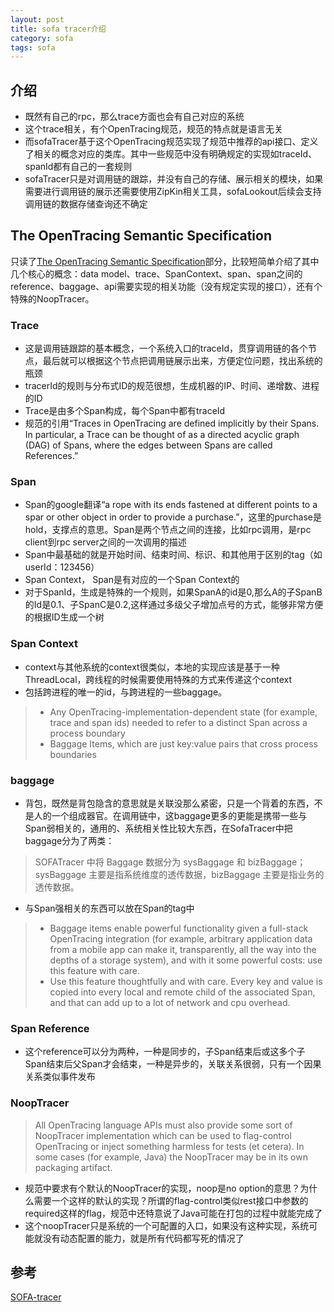 ```yaml
---
layout: post
title: sofa tracer介绍
category: sofa
tags: sofa
---
```

## 介绍
- 既然有自己的rpc，那么trace方面也会有自己对应的系统
- 这个trace相关，有个OpenTracing规范，规范的特点就是语言无关
- 而sofaTracer基于这个OpenTracing规范实现了规范中推荐的api接口、定义了相关的概念对应的类库。其中一些规范中没有明确规定的实现如traceId、spanId都有自己的一套规则
- sofaTracer只是对调用链的跟踪，并没有自己的存储、展示相关的模块，如果需要进行调用链的展示还需要使用ZipKin相关工具，sofaLookout后续会支持调用链的数据存储查询还不确定

## The OpenTracing Semantic Specification
只读了[The OpenTracing Semantic Specification](https://opentracing.io/specification/)部分，比较短简单介绍了其中几个核心的概念：data model、trace、SpanContext、span、span之间的reference、baggage、api需要实现的相关功能（没有规定实现的接口），还有个特殊的NoopTracer。

### Trace
- 这是调用链跟踪的基本概念，一个系统入口的traceId，贯穿调用链的各个节点，最后就可以根据这个节点把调用链展示出来，方便定位问题，找出系统的瓶颈
- tracerId的规则与分布式ID的规范很想，生成机器的IP、时间、递增数、进程的ID
- Trace是由多个Span构成，每个Span中都有traceId
- 规范的引用“Traces in OpenTracing are defined implicitly by their Spans. In particular, a Trace can be thought of as a directed acyclic graph (DAG) of Spans, where the edges between Spans are called References.”

### Span
- Span的google翻译“a rope with its ends fastened at different points to a spar or other object in order to provide a purchase.”，这里的purchase是hold，支撑点的意思。Span是两个节点之间的连接，比如rpc调用，是rpc client到rpc server之间的一次调用的描述
- Span中最基础的就是开始时间、结束时间、标识、和其他用于区别的tag（如userId：123456）
- Span Context， Span是有对应的一个Span Context的
- 对于SpanId，生成是特殊的一个规则，如果SpanA的id是0,那么A的子SpanB的Id是0.1、子SpanC是0.2,这样通过多级父子增加点号的方式，能够非常方便的根据ID生成一个树

### Span Context
- context与其他系统的context很类似，本地的实现应该是基于一种ThreadLocal，跨线程的时候需要使用特殊的方式来传递这个context
- 包括跨进程的唯一的id，与跨进程的一些baggage。
> - Any OpenTracing-implementation-dependent state (for example, trace and span ids) needed to refer to a distinct Span across a process boundary
> - Baggage Items, which are just key:value pairs that cross process boundaries

### baggage
- 背包，既然是背包隐含的意思就是关联没那么紧密，只是一个背着的东西，不是人的一个组成器官。在调用链中，这baggage更多的更能是携带一些与Span弱相关的，通用的、系统相关性比较大东西，在SofaTracer中把baggage分为了两类：
> SOFATracer 中将 Baggage 数据分为 sysBaggage 和 bizBaggage；sysBaggage 主要是指系统维度的透传数据，bizBaggage 主要是指业务的透传数据。

- 与Span强相关的东西可以放在Span的tag中
> - Baggage items enable powerful functionality given a full-stack OpenTracing integration (for example, arbitrary application data from a mobile app can make it, transparently, all the way into the depths of a storage system), and with it some powerful costs: use this feature with care.
> - Use this feature thoughtfully and with care. Every key and value is copied into every local and remote child of the associated Span, and that can add up to a lot of network and cpu overhead.

### Span Reference
- 这个reference可以分为两种，一种是同步的，子Span结束后或这多个子Span结束后父Span才会结束，一种是异步的，关联关系很弱，只有一个因果关系类似事件发布

### NoopTracer
> All OpenTracing language APIs must also provide some sort of NoopTracer implementation which can be used to flag-control OpenTracing or inject something harmless for tests (et cetera). In some cases (for example, Java) the NoopTracer may be in its own packaging artifact.

- 规范中要求有个默认的NoopTracer的实现，noop是no option的意思？为什么需要一个这样的默认的实现？所谓的flag-control类似rest接口中参数的required这样的flag，规范中还特意说了Java可能在打包的过程中就能完成了
- 这个noopTracer只是系统的一个可配置的入口，如果没有这种实现，系统可能就没有动态配置的能力，就是所有代码都写死的情况了
## 参考
[SOFA-tracer](https://www.sofastack.tech/projects/sofa-tracer/overview/)






